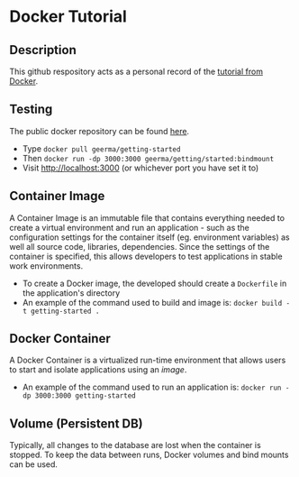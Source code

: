 # Docker Tutorial

## Description

This github respository acts as a personal record of the [tutorial from Docker](https://docs.docker.com/get-started/02_our_app/). 

## Testing

The public docker repository can be found [here](https://hub.docker.com/r/geerma/getting-started). 

- Type ```docker pull geerma/getting-started```
- Then ```docker run -dp 3000:3000 geerma/getting/started:bindmount```
- Visit [http://localhost:3000](http://localhost:3000) (or whichever port you have set it to)

## Container Image

A Container Image is an immutable file that contains everything needed to create a virtual environment and run an application - such as the configuration settings for the container itself (eg. environment variables) as well all source code, libraries, dependencies. Since the settings of the container is specified, this allows developers to test applications in stable work environments.

- To create a Docker image, the developed should create a ```Dockerfile``` in  the application's directory
- An example of the command used to build and image is: ```docker build -t getting-started .```

## Docker Container

A Docker Container is a virtualized run-time environment that allows users to start and isolate applications using an *image*. 

- An example of the command used to run an application is: ```docker run -dp 3000:3000 getting-started```

## Volume (Persistent DB)

Typically, all changes to the database are lost when the container is stopped. To keep the data between runs, Docker volumes and bind mounts can be used.
